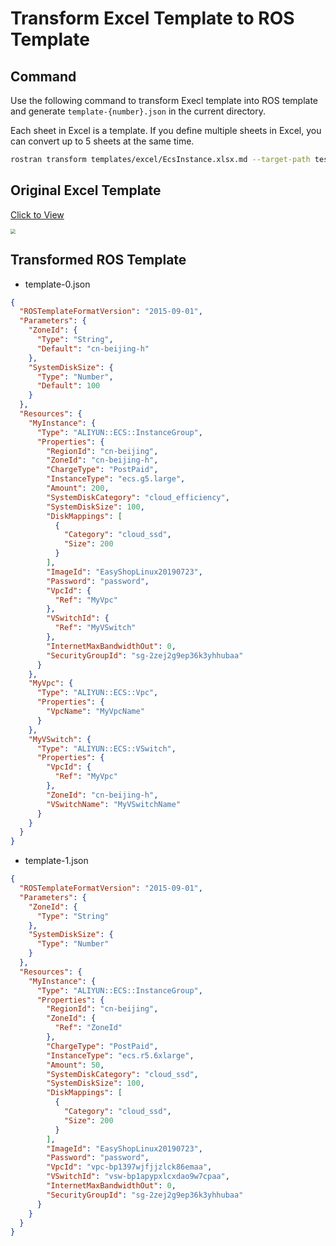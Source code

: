 # Transform Excel Template to ROS Template
## Command
Use the following command to transform Execl template into ROS template
and generate `template-{number}.json` in the current directory.

Each sheet in Excel is a template. If you define multiple sheets in Excel, 
you can convert up to 5 sheets at the same time.

```bash
rostran transform templates/excel/EcsInstance.xlsx.md --target-path tests/template.json
```

## Original Excel Template
[Click to View](https://github.com/aliyun/alibabacloud-ros-tool-transformer/blob/master/templates/excel/EcsInstance.xlsx)

<img src="../_media/example-execl.png" style="zoom:50%" />

## Transformed ROS Template
- template-0.json
```json
{
  "ROSTemplateFormatVersion": "2015-09-01",
  "Parameters": {
    "ZoneId": {
      "Type": "String",
      "Default": "cn-beijing-h"
    },
    "SystemDiskSize": {
      "Type": "Number",
      "Default": 100
    }
  },
  "Resources": {
    "MyInstance": {
      "Type": "ALIYUN::ECS::InstanceGroup",
      "Properties": {
        "RegionId": "cn-beijing",
        "ZoneId": "cn-beijing-h",
        "ChargeType": "PostPaid",
        "InstanceType": "ecs.g5.large",
        "Amount": 200,
        "SystemDiskCategory": "cloud_efficiency",
        "SystemDiskSize": 100,
        "DiskMappings": [
          {
            "Category": "cloud_ssd",
            "Size": 200
          }
        ],
        "ImageId": "EasyShopLinux20190723",
        "Password": "password",
        "VpcId": {
          "Ref": "MyVpc"
        },
        "VSwitchId": {
          "Ref": "MyVSwitch"
        },
        "InternetMaxBandwidthOut": 0,
        "SecurityGroupId": "sg-2zej2g9ep36k3yhhubaa"
      }
    },
    "MyVpc": {
      "Type": "ALIYUN::ECS::Vpc",
      "Properties": {
        "VpcName": "MyVpcName"
      }
    },
    "MyVSwitch": {
      "Type": "ALIYUN::ECS::VSwitch",
      "Properties": {
        "VpcId": {
          "Ref": "MyVpc"
        },
        "ZoneId": "cn-beijing-h",
        "VSwitchName": "MyVSwitchName"
      }
    }
  }
}
```
- template-1.json
```json
{
  "ROSTemplateFormatVersion": "2015-09-01",
  "Parameters": {
    "ZoneId": {
      "Type": "String"
    },
    "SystemDiskSize": {
      "Type": "Number"
    }
  },
  "Resources": {
    "MyInstance": {
      "Type": "ALIYUN::ECS::InstanceGroup",
      "Properties": {
        "RegionId": "cn-beijing",
        "ZoneId": {
          "Ref": "ZoneId"
        },
        "ChargeType": "PostPaid",
        "InstanceType": "ecs.r5.6xlarge",
        "Amount": 50,
        "SystemDiskCategory": "cloud_ssd",
        "SystemDiskSize": 100,
        "DiskMappings": [
          {
            "Category": "cloud_ssd",
            "Size": 200
          }
        ],
        "ImageId": "EasyShopLinux20190723",
        "Password": "password",
        "VpcId": "vpc-bp1397wjfjjzlck86emaa",
        "VSwitchId": "vsw-bp1apypxlcxdao9w7cpaa",
        "InternetMaxBandwidthOut": 0,
        "SecurityGroupId": "sg-2zej2g9ep36k3yhhubaa"
      }
    }
  }
}
```



